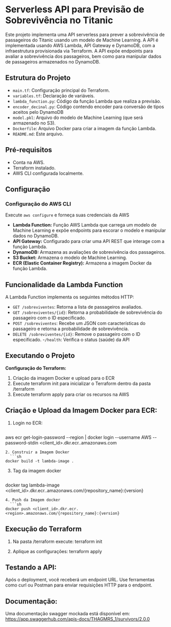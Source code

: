 # Serverless API para Previsão de Sobrevivência no Titanic

Este projeto implementa uma API serverless para prever a sobrevivência de passageiros do Titanic usando um modelo de Machine Learning. A API é implementada usando AWS Lambda, API Gateway e DynamoDB, com a infraestrutura provisionada via Terraform.  A API expõe endpoints para avaliar a sobrevivência dos passageiros, bem como para manipular dados de passageiros armazenados no DynamoDB.

## Estrutura do Projeto

- `main.tf`: Configuração principal do Terraform.
- `variables.tf`: Declaração de variáveis.
- `lambda_function.py`: Código da função Lambda que realiza a previsão.
- `encoder_decinal.py`: Código contendo encoder para conversão de tipos aceitos pelo DynamoDB
- `model.pkl`: Arquivo do modelo de Machine Learning (que será armazenado no S3).
- `Dockerfile`: Arquivo Docker para criar a imagem da função Lambda.
- `README.md`: Este arquivo.

## Pré-requisitos

- Conta na AWS.
- Terraform instalado.
- AWS CLI configurada localmente.

## Configuração

### Configuração do AWS CLI

Execute `aws configure` e forneça suas credenciais da AWS

- **Lambda Function:** Função AWS Lambda que carrega um modelo de Machine Learning e expõe endpoints para escorar o modelo e manipular dados no DynamoDB.
- **API Gateway:** Configurado para criar uma API REST que interage com a função Lambda.
- **DynamoDB:** Armazena as avaliações de sobrevivência dos passageiros.
- **S3 Bucket:** Armazena o modelo de Machine Learning.
- **ECR (Elastic Container Registry):** Armazena a imagem Docker da função Lambda.

## Funcionalidade da Lambda Function
A Lambda Function implementa os seguintes métodos HTTP:

- `GET /sobreviventes`: Retorna a lista de passageiros avaliados.
- `GET /sobreviventes/{id}`: Retorna a probabilidade de sobrevivência do passageiro com o ID especificado.
- `POST /sobreviventes`: Recebe um JSON com características do passageiro e retorna a probabilidade de sobrevivência.
- `DELETE /sobreviventes/{id}`: Remove o passageiro com o ID especificado.
-`/health`: Verifica o status (saúde) da API


## Executando o Projeto
**Configuração do Terraform:** 

1. Criação da imagem Docker e upload para o ECR
2. Execute terraform init para inicializar o Terraform dentro da pasta /terraform
3. Execute terraform apply para criar os recursos na AWS

## Criação e Upload da Imagem Docker para ECR:

1. Login no ECR:

   ```sh
aws ecr get-login-password --region <region> | docker login --username AWS --password-stdin <client_id>.dkr.ecr.<region>.amazonaws.com
 ```
2. Construir a Imagem Docker
   ```sh
docker build -t lambda-image .
 ```
3. Tag da imagem docker
   ```sh
docker tag lambda-image <client_id>.dkr.ecr.<region>.amazonaws.com/{repository_name}:{version}
 ```
4. Push da Imagem docker
   ```sh
docker push <client_id>.dkr.ecr.<region>.amazonaws.com/{repository_name}:{version}
 ```
## Execução do Terraform

1. Na pasta /terraform execute:
terraform init

2. Aplique as configurações:
terraform apply

## Testando a API:

Após o deployment, você receberá um endpoint URL.
Use ferramentas como curl ou Postman para enviar requisições HTTP para o endpoint.

## Documentação:
Uma documentação swagger mockada está disponível em:
https://app.swaggerhub.com/apis-docs/THAGMRS_1/survivors/2.0.0